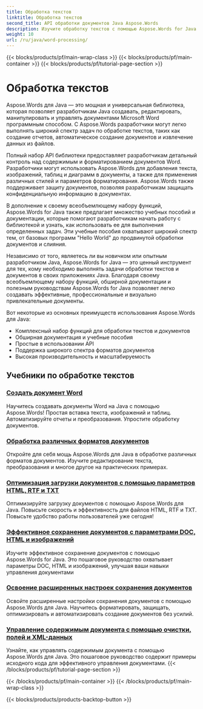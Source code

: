 ```yaml
---
title: Обработка текстов
linktitle: Обработка текстов
second_title: API обработки документов Java Aspose.Words
description: Изучите обработку текстов с помощью Aspose.Words for Java. Создавайте, редактируйте и управляйте документами программно. Улучшите свои навыки обработки документов сегодня.
weight: 10
url: /ru/java/word-processing/
---
```


{{< blocks/products/pf/main-wrap-class >}}
{{< blocks/products/pf/main-container >}}
{{< blocks/products/pf/tutorial-page-section >}}

# Обработка текстов


Aspose.Words для Java — это мощная и универсальная библиотека, которая позволяет разработчикам Java создавать, редактировать, манипулировать и управлять документами Microsoft Word программным способом. С Aspose.Words разработчики могут легко выполнять широкий спектр задач по обработке текстов, таких как создание отчетов, автоматическое создание документов и извлечение данных из файлов.

Полный набор API библиотеки предоставляет разработчикам детальный контроль над содержимым и форматированием документов Word. Разработчики могут использовать Aspose.Words для добавления текста, изображений, таблиц и диаграмм в документы, а также для применения различных стилей и параметров форматирования. Aspose.Words также поддерживает защиту документов, позволяя разработчикам защищать конфиденциальную информацию в документах.

В дополнение к своему всеобъемлющему набору функций, Aspose.Words for Java также предлагает множество учебных пособий и документации, которые помогают разработчикам начать работу с библиотекой и узнать, как использовать ее для выполнения определенных задач. Эти учебные пособия охватывают широкий спектр тем, от базовых программ "Hello World" до продвинутой обработки документов и слияния.

Независимо от того, являетесь ли вы новичком или опытным разработчиком Java, Aspose.Words for Java — это ценный инструмент для тех, кому необходимо выполнять задачи обработки текстов и документов в своих приложениях Java. Благодаря своему всеобъемлющему набору функций, обширной документации и полезным руководствам Aspose.Words for Java позволяет легко создавать эффективные, профессиональные и визуально привлекательные документы.

Вот некоторые из основных преимуществ использования Aspose.Words для Java:

* Комплексный набор функций для обработки текстов и документов
* Обширная документация и учебные пособия
* Простые в использовании API
* Поддержка широкого спектра форматов документов
* Высокая производительность и масштабируемость

## Учебники по обработке текстов

### [Создать документ Word](./generate-word-document/)

Научитесь создавать документы Word на Java с помощью Aspose.Words! Простая вставка текста, изображений и таблиц. Автоматизируйте отчеты и преобразования. Упростите обработку документов.
### [Обработка различных форматов документов](./handling-different-document-formats/)
Откройте для себя мощь Aspose.Words для Java в обработке различных форматов документов. Изучите редактирование текста, преобразования и многое другое на практических примерах.
### [Оптимизация загрузки документов с помощью параметров HTML, RTF и TXT](./optimizing-document-loading-options/)
Оптимизируйте загрузку документов с помощью Aspose.Words для Java. Повысьте скорость и эффективность для файлов HTML, RTF и TXT. Повысьте удобство работы пользователей уже сегодня!
### [Эффективное сохранение документов с параметрами DOC, HTML и изображений](./efficient-document-saving-options/)
Изучите эффективное сохранение документов с помощью Aspose.Words for Java. Это пошаговое руководство охватывает параметры DOC, HTML и изображений, улучшая ваши навыки управления документами
### [Освоение расширенных настроек сохранения документов](./mastering-advanced-save-settings/)
Освойте расширенные настройки сохранения документов с помощью Aspose.Words для Java. Научитесь форматировать, защищать, оптимизировать и автоматизировать создание документов без усилий.
### [Управление содержимым документа с помощью очистки, полей и XML-данных](./manipulating-document-content/)
Узнайте, как управлять содержимым документа с помощью Aspose.Words для Java. Это пошаговое руководство содержит примеры исходного кода для эффективного управления документами.
{{< /blocks/products/pf/tutorial-page-section >}}

{{< /blocks/products/pf/main-container >}}
{{< /blocks/products/pf/main-wrap-class >}}

{{< blocks/products/products-backtop-button >}}
